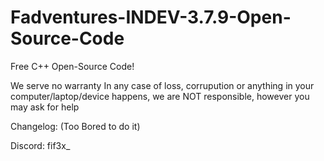 # Fadventures-INDEV-3.7.9-Open-Source-Code

Free C++ Open-Source Code!

We serve no warranty
In any case of loss, corrupution or anything in your computer/laptop/device happens, we are NOT responsible, however you may ask for help

Changelog:
(Too Bored to do it)


Discord: fif3x_
